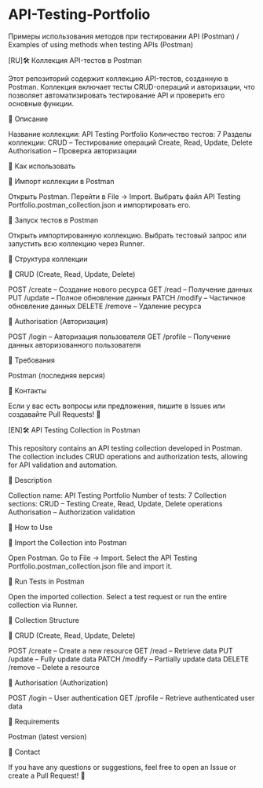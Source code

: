 # API-Testing-Portfolio
Примеры использования методов при тестировании API (Postman) / Examples of using methods when testing APIs (Postman)

[RU]🛠 Коллекция API-тестов в Postman

Этот репозиторий содержит коллекцию API-тестов, созданную в Postman. Коллекция включает тесты CRUD-операций и авторизации, что позволяет автоматизировать тестирование API и проверить его основные функции.

📌 Описание

Название коллекции: API Testing Portfolio
Количество тестов: 7
Разделы коллекции:
CRUD – Тестирование операций Create, Read, Update, Delete
Authorisation – Проверка авторизации

🚀 Как использовать

🔹 Импорт коллекции в Postman

Открыть Postman.
Перейти в File → Import.
Выбрать файл API Testing Portfolio.postman_collection.json и импортировать его.

🔹 Запуск тестов в Postman

Открыть импортированную коллекцию.
Выбрать тестовый запрос или запустить всю коллекцию через Runner.

📂 Структура коллекции

🔹 CRUD (Create, Read, Update, Delete)

POST /create – Создание нового ресурса
GET /read – Получение данных
PUT /update – Полное обновление данных
PATCH /modify – Частичное обновление данных
DELETE /remove – Удаление ресурса

🔹 Authorisation (Авторизация)

POST /login – Авторизация пользователя
GET /profile – Получение данных авторизованного пользователя

📌 Требования

Postman (последняя версия)

🤝 Контакты

Если у вас есть вопросы или предложения, пишите в Issues или создавайте Pull Requests! 🚀

[EN]🛠 API Testing Collection in Postman

This repository contains an API testing collection developed in Postman. The collection includes CRUD operations and authorization tests, allowing for API validation and automation.

📌 Description

Collection name: API Testing Portfolio
Number of tests: 7
Collection sections:
CRUD – Testing Create, Read, Update, Delete operations
Authorisation – Authorization validation

🚀 How to Use

🔹 Import the Collection into Postman

Open Postman.
Go to File → Import.
Select the API Testing Portfolio.postman_collection.json file and import it.

🔹 Run Tests in Postman

Open the imported collection.
Select a test request or run the entire collection via Runner.

📂 Collection Structure

🔹 CRUD (Create, Read, Update, Delete)

POST /create – Create a new resource
GET /read – Retrieve data
PUT /update – Fully update data
PATCH /modify – Partially update data
DELETE /remove – Delete a resource

🔹 Authorisation (Authorization)

POST /login – User authentication
GET /profile – Retrieve authenticated user data

📌 Requirements

Postman (latest version)

🤝 Contact

If you have any questions or suggestions, feel free to open an Issue or create a Pull Request! 🚀


